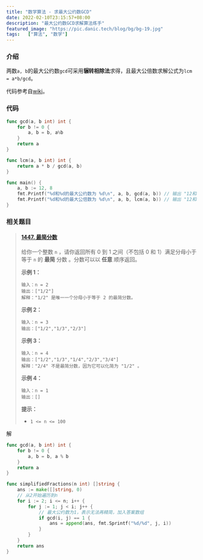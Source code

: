 ```yaml
---
title: "数学算法 - 求最大公约数GCD"
date: 2022-02-10T23:15:57+08:00
description: "最大公约数GCD求解算法练手"
featured_image: "https://pic.danic.tech/blog/bg/bg-19.jpg"
tags:	["算法", "数学"]
---
```


### 介绍

两数`a, b`的最大公约数`gcd`可采用**辗转相除法**求得，且最大公倍数求解公式为`lcm = a*b/gcd`。

代码参考自[wiki](https://zh.wikipedia.org/wiki/%E6%9C%80%E5%A4%A7%E5%85%AC%E5%9B%A0%E6%95%B8)。



### 代码

```go
func gcd(a, b int) int {
	for b != 0 {
		a, b = b, a%b
	}
	return a
}

func lcm(a, b int) int {
	return a * b / gcd(a, b)
}

func main() {
	a, b := 12, 8
	fmt.Printf("%d和%d的最大公约数为 %d\n", a, b, gcd(a, b)) // 输出 "12和8的最大公约数为 4"
	fmt.Printf("%d和%d的最大公倍数为 %d\n", a, b, lcm(a, b)) // 输出 "12和8的最大公倍数为 24"
}
```



### 相关题目

> #### [1447. 最简分数](https://leetcode-cn.com/problems/simplified-fractions/)
>
> 给你一个整数 `n` ，请你返回所有 0 到 1 之间（不包括 0 和 1）满足分母小于等于 `n` 的 **最简** 分数 。分数可以以 **任意** 顺序返回。
>
>  
>
> **示例 1：**
>
> ```
> 输入：n = 2
> 输出：["1/2"]
> 解释："1/2" 是唯一一个分母小于等于 2 的最简分数。
> ```
>
> **示例 2：**
>
> ```
> 输入：n = 3
> 输出：["1/2","1/3","2/3"]
> ```
>
> **示例 3：**
>
> ```
> 输入：n = 4
> 输出：["1/2","1/3","1/4","2/3","3/4"]
> 解释："2/4" 不是最简分数，因为它可以化简为 "1/2" 。
> ```
>
> **示例 4：**
>
> ```
> 输入：n = 1
> 输出：[]
> ```
>
>  
>
> **提示：**
>
> - `1 <= n <= 100`



解

```go
func gcd(a, b int) int {
    for b != 0 {
        a, b = b, a % b
    }
    return a
}

func simplifiedFractions(n int) []string {
    ans := make([]string, 0)
    // 从2开始遍历到n
    for i := 2; i <= n; i++ {
        for j := 1; j < i; j++ {
            // 最大公约数为1，表示无法再精简，加入答案数组
            if gcd(i, j) == 1 {
                ans = append(ans, fmt.Sprintf("%d/%d", j, i))
            }
        }
    }
    return ans
}
```

